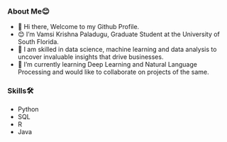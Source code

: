  ### About Me😊
- 👋 Hi there, Welcome to my Github Profile.
- 😊 I’m Vamsi Krishna Paladugu, Graduate Student at the University of South Florida. 
- 👀 I am skilled in data science, machine learning and data analysis to uncover invaluable insights that drive businesses. 
- 🌱 I’m currently learning Deep Learning and Natural Language Processing and would like to collaborate on projects of the same.
 ### Skills🛠️
- Python
- SQL
- R
- Java

<!---
vamsi-krishna-paladugu/vamsi-krishna-paladugu is a ✨ special ✨ repository because its `README.md` (this file) appears on your GitHub profile.
You can click the Preview link to take a look at your changes.
--->
